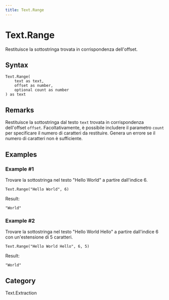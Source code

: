 ```yaml
---
title: Text.Range
---
```


# Text.Range


Restituisce la sottostringa trovata in corrispondenza dell&#39;offset.


## Syntax

```powerquery
Text.Range(
    text as text,
    offset as number,
    optional count as number
) as text
```


## Remarks

Restituisce la sottostringa dal testo <code>text</code> trovata in corrispondenza dell'offset <code>offset</code>.    Facoltativamente, è possibile includere il parametro <code>count</code> per specificare il numero di caratteri da restituire. Genera un errore se il numero di caratteri non è sufficiente.


## Examples

### Example #1 
Trovare la sottostringa nel testo &#34;Hello World&#34; a partire dall&#39;indice 6.
```powerquery
Text.Range("Hello World", 6)
```

Result: 
```powerquery
"World"
```


### Example #2 
Trovare la sottostringa nel testo &#34;Hello World Hello&#34; a partire dall&#39;indice 6 con un&#39;estensione di 5 caratteri.
```powerquery
Text.Range("Hello World Hello", 6, 5)
```

Result: 
```powerquery
"World"
```




## Category
Text.Extraction
